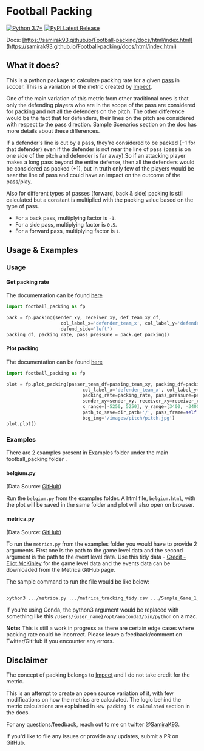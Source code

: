# Football Packing

[![Python 3.7+](https://img.shields.io/badge/python-3.7+-red.svg)](https://www.python.org/downloads/release/python-370/)
[![PyPI Latest Release](https://img.shields.io/pypi/v/football-packing.svg)](https://pypi.org/project/football-packing/)

Docs: [https://samirak93.github.io/Football-packing/docs/html/index.html](https://samirak93.github.io/Football-packing/docs/html/index.html)

## What it does?

This is a python package to calculate packing rate for a given [pass](<https://en.wikipedia.org/wiki/Passing_(association_football)>)
in soccer.
This is a variation of the metric created by [Impect](https://www.impect.com/).

One of the main variation of this metric from other traditional ones is that only the defending players
who are in the scope of the pass are considered for packing and not all the defenders on the pitch.
The other difference would be the fact that for defenders, their lines on the pitch are considered with respect to the pass direction. Sample Scenarios section on the doc has more details
about these differences.

If a defender's line is cut by a pass, they're considered to be packed (+1 for that defender)
even if the defender is not near the line of pass (pass is on one
side of the pitch and defender is far away).So if an attacking player makes a long pass beyond the entire defense,
then all the defenders would be considered as packed (+1), but in truth only few of the players would be near the
line of pass and could have an impact on the outcome of the pass/play.

Also for different types of passes (forward, back & side) packing is still calculated but a constant is
multiplied with the packing value based on the type of pass.

- For a back pass, multiplying factor is `-1`.
- For a side pass, multiplying factor is `0.5`.
- For a forward pass, multiplying factor is `1`.

## Usage & Examples

### Usage

#### Get packing rate

The documentation can be found [here](https://samirak93.github.io/Football-packing/docs/html/misc/modules.html#calculate-packing)

```py
import football_packing as fp

pack = fp.packing(sender_xy, receiver_xy, def_team_xy_df,
                    col_label_x='defender_team_x', col_label_y='defender_team_y',
                    defend_side='left')
packing_df, packing_rate, pass_pressure = pack.get_packing()

```

#### Plot packing

The documentation can be found [here](https://samirak93.github.io/Football-packing/docs/html/misc/modules.html#visualize-packing)

```py
import football_packing as fp

plot = fp.plot_packing(passer_team_df=passing_team_xy, packing_df=packing_df,
                            col_label_x='defender_team_x', col_label_y='defender_team_y',
                            packing_rate=packing_rate, pass_pressure=pass_pressure,
                            sender_xy=sender_xy, receiver_xy=receiver_xy,
                            x_range=[-5250, 5250], y_range=[3400, -3400],
                            path_to_save=dir_path+'/', pass_frame=self.play_id, file_name='belgium',
                            bcg_img='/images/pitch/pitch.jpg')
plot.plot()

```

### Examples

There are 2 examples present in Examples folder under the main football_packing folder .

#### belgium.py

(Data Source: [GitHub](https://github.com/JanVanHaaren/mlsa18-pass-prediction))

Run the `belgium.py` from the examples folder. A html file, `belgium.html`,
with the plot will be saved in the same folder and plot will also open on browser.

#### metrica.py

(Data Source: [GitHub](https://github.com/metrica-sports/sample-data))

To run the `metrica.py` from the examples folder you would have to provide 2 arguments. First one is the path
to the game level data and the second argument is the path to the event level data.
Use this tidy data - [Credit - Eliot McKinley](https://drive.google.com/drive/folders/1BGLHbe7DB_NGZxitjJAQxu2-N-B4Zk3s)
for the game level data and the events data can be downloaded from the Metrica GitHub page.

The sample command to run the file would be like below:

```bash

python3 .../metrica.py .../metrica_tracking_tidy.csv .../Sample_Game_1_RawEventsData.csv

```

If you're using Conda, the python3 argument would be replaced with something like this
`/Users/{user_name}/opt/anaconda3/bin/python` on a mac.

**Note:**
This is still a work in progress as there are certain edge cases where packing rate could be incorrect.
Please leave a feedback/comment on Twitter/GitHub if you encounter any errors.

## Disclaimer

The concept of packing belongs to [Impect](https://www.impect.com/) and I do not take credit for the metric.

This is an attempt to create an open source variation of it, with few modifications on how the metrics are calculated. The logic behind the metric calculations are explained in `How packing is calculated` section in the docs.

For any questions/feedback, reach out to me on twitter [@SamiraK93](https://twitter.com/Samirak93).

If you'd like to file any issues or provide any updates, submit a PR on GitHub.
